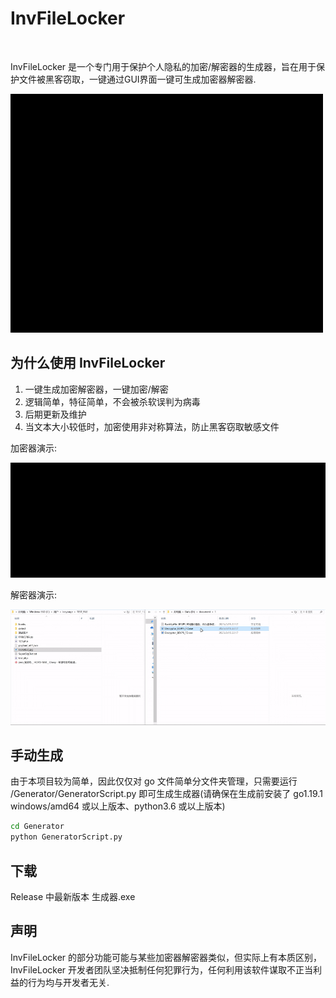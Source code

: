 # InvFileLocker

<a href="LICENSE"><img src="https://img.shields.io/badge/协议-GPL v3.0-blue" alt=""/></a>&nbsp;
<a href=""><img src="https://img.shields.io/badge/语言-golang-blue" alt=""/></a>&nbsp;

InvFileLocker 是一个专门用于保护个人隐私的加密/解密器的生成器，旨在用于保护文件被黑客窃取，一键通过GUI界面一键可生成加密器解密器. 

![](/resources/generate_show_small.gif)

## 为什么使用 InvFileLocker

1. 一键生成加密解密器，一键加密/解密
2. 逻辑简单，特征简单，不会被杀软误判为病毒
3. 后期更新及维护
4. 当文本大小较低时，加密使用非对称算法，防止黑客窃取敏感文件

加密器演示: 

![](/resources/encryptor_show.gif)

解密器演示: 

![](/resources/decryptor_show.gif)

## 手动生成

由于本项目较为简单，因此仅仅对 go 文件简单分文件夹管理，只需要运行 /Generator/GeneratorScript.py 即可生成生成器(请确保在生成前安装了 go1.19.1 windows/amd64 或以上版本、python3.6 或以上版本)

```bash
cd Generator
python GeneratorScript.py
```

## 下载

Release 中最新版本 生成器.exe

## 声明

InvFileLocker 的部分功能可能与某些加密器解密器类似，但实际上有本质区别，InvFileLocker 开发者团队坚决抵制任何犯罪行为，任何利用该软件谋取不正当利益的行为均与开发者无关. 
